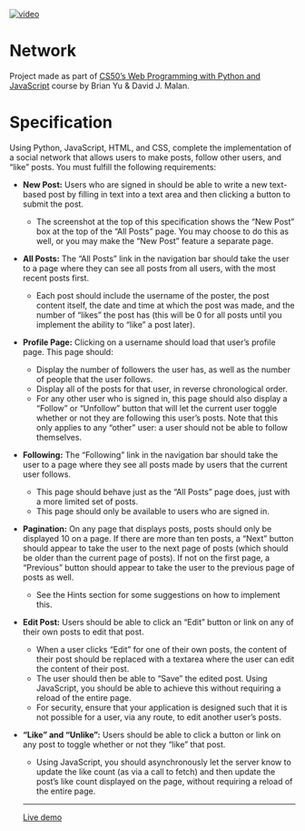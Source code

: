 [![video](https://user-images.githubusercontent.com/37772440/120626211-1ce13c80-c46b-11eb-930b-7d2507ac41d4.png)](http://www.youtube.com/watch?v=yWvHa_mjhYg)



# Network

Project made as part of [CS50’s Web Programming with Python and JavaScript](https://www.edx.org/course/cs50s-web-programming-with-python-and-javascript) course by Brian Yu & David J. Malan.

# Specification
Using Python, JavaScript, HTML, and CSS, complete the implementation of a social network that allows users to make posts, follow other users, and “like” posts. You must fulfill the following requirements:

- **New Post:** Users who are signed in should be able to write a new text-based post by filling in text into a text area and then clicking a button to submit the post.
    - The screenshot at the top of this specification shows the “New Post” box at the top of the “All Posts” page. You may choose to do this as well, or you may make the “New Post” feature a separate page.
- **All Posts:** The “All Posts” link in the navigation bar should take the user to a page where they can see all posts from all users, with the most recent posts first.
    - Each post should include the username of the poster, the post content itself, the date and time at which the post was made, and the number of “likes” the post has (this will be 0 for all posts until you implement the ability to “like” a post later).
- **Profile Page:** Clicking on a username should load that user’s profile page. This page should:
    - Display the number of followers the user has, as well as the number of people that the user follows.
    - Display all of the posts for that user, in reverse chronological order.
    - For any other user who is signed in, this page should also display a “Follow” or “Unfollow” button that will let the current user toggle whether or not they are following this user’s posts. Note that this only applies to any “other” user: a user should not be able to follow themselves.
- **Following:** The “Following” link in the navigation bar should take the user to a page where they see all posts made by users that the current user follows.
    - This page should behave just as the “All Posts” page does, just with a more limited set of posts.
    - This page should only be available to users who are signed in.
- **Pagination:** On any page that displays posts, posts should only be displayed 10 on a page. If there are more than ten posts, a “Next” button should appear to take the user to the next page of posts (which should be older than the current page of posts). If not on the first page, a “Previous” button should appear to take the user to the previous page of posts as well.
    - See the Hints section for some suggestions on how to implement this.
- **Edit Post:** Users should be able to click an “Edit” button or link on any of their own posts to edit that post.
    - When a user clicks “Edit” for one of their own posts, the content of their post should be replaced with a textarea where the user can edit the content of their post.
    - The user should then be able to “Save” the edited post. Using JavaScript, you should be able to achieve this without requiring a reload of the entire page.
    - For security, ensure that your application is designed such that it is not possible for a user, via any route, to edit another user’s posts.
- **“Like” and “Unlike”:** Users should be able to click a button or link on any post to toggle whether or not they “like” that post.
    - Using JavaScript, you should asynchronously let the server know to update the like count (as via a call to fetch) and then update the post’s like count displayed on the page, without requiring a reload of the entire page.
  
  ___
  [Live demo](https://youtu.be/yWvHa_mjhYg)
  
